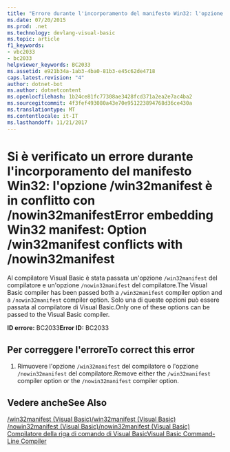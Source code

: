 ```yaml
---
title: "Errore durante l'incorporamento del manifesto Win32: l'opzione - win32manifest è in conflitto con - nowin32manifest"
ms.date: 07/20/2015
ms.prod: .net
ms.technology: devlang-visual-basic
ms.topic: article
f1_keywords:
- vbc2033
- bc2033
helpviewer_keywords: BC2033
ms.assetid: e921b34a-1ab3-4ba0-81b3-e45c62de4718
caps.latest.revision: "4"
author: dotnet-bot
ms.author: dotnetcontent
ms.openlocfilehash: 1b24ce81fc77308ae3428fcd371a2ea2e7ac4ba2
ms.sourcegitcommit: 4f3fef493080a43e70e951223894768d36ce430a
ms.translationtype: MT
ms.contentlocale: it-IT
ms.lasthandoff: 11/21/2017
---
```

# <a name="error-embedding-win32-manifest-option-win32manifest-conflicts-with-nowin32manifest"></a><span data-ttu-id="0fb35-102">Si è verificato un errore durante l'incorporamento del manifesto Win32: l'opzione /win32manifest è in conflitto con /nowin32manifest</span><span class="sxs-lookup"><span data-stu-id="0fb35-102">Error embedding Win32 manifest: Option /win32manifest conflicts with /nowin32manifest</span></span>
<span data-ttu-id="0fb35-103">Al compilatore Visual Basic è stata passata un'opzione `/win32manifest` del compilatore e un'opzione `/nowin32manifest` del compilatore.</span><span class="sxs-lookup"><span data-stu-id="0fb35-103">The Visual Basic compiler has been passed both a `/win32manifest` compiler option and a `/nowin32manifest` compiler option.</span></span> <span data-ttu-id="0fb35-104">Solo una di queste opzioni può essere passata al compilatore di Visual Basic.</span><span class="sxs-lookup"><span data-stu-id="0fb35-104">Only one of these options can be passed to the Visual Basic compiler.</span></span>  
  
 <span data-ttu-id="0fb35-105">**ID errore:** BC2033</span><span class="sxs-lookup"><span data-stu-id="0fb35-105">**Error ID:** BC2033</span></span>  
  
## <a name="to-correct-this-error"></a><span data-ttu-id="0fb35-106">Per correggere l'errore</span><span class="sxs-lookup"><span data-stu-id="0fb35-106">To correct this error</span></span>  
  
1.  <span data-ttu-id="0fb35-107">Rimuovere l'opzione `/win32manifest` del compilatore o l'opzione `/nowin32manifest` del compilatore.</span><span class="sxs-lookup"><span data-stu-id="0fb35-107">Remove either the `/win32manifest` compiler option or the `/nowin32manifest` compiler option.</span></span>  
  
## <a name="see-also"></a><span data-ttu-id="0fb35-108">Vedere anche</span><span class="sxs-lookup"><span data-stu-id="0fb35-108">See Also</span></span>  
 [<span data-ttu-id="0fb35-109">/win32manifest (Visual Basic)</span><span class="sxs-lookup"><span data-stu-id="0fb35-109">/win32manifest (Visual Basic)</span></span>](../../visual-basic/reference/command-line-compiler/win32manifest.md)  
 [<span data-ttu-id="0fb35-110">/nowin32manifest (Visual Basic)</span><span class="sxs-lookup"><span data-stu-id="0fb35-110">/nowin32manifest (Visual Basic)</span></span>](../../visual-basic/reference/command-line-compiler/nowin32manifest.md)  
 [<span data-ttu-id="0fb35-111">Compilatore della riga di comando di Visual Basic</span><span class="sxs-lookup"><span data-stu-id="0fb35-111">Visual Basic Command-Line Compiler</span></span>](../../visual-basic/reference/command-line-compiler/index.md)
